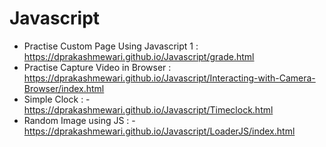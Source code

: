 # Javascript
-  Practise Custom Page Using Javascript 1 : https://dprakashmewari.github.io/Javascript/grade.html
-  Practise Capture Video in Browser :  https://dprakashmewari.github.io/Javascript/Interacting-with-Camera-Browser/index.html
-  Simple Clock : - https://dprakashmewari.github.io/Javascript/Timeclock.html
-  Random Image using JS : - https://dprakashmewari.github.io/Javascript/LoaderJS/index.html


